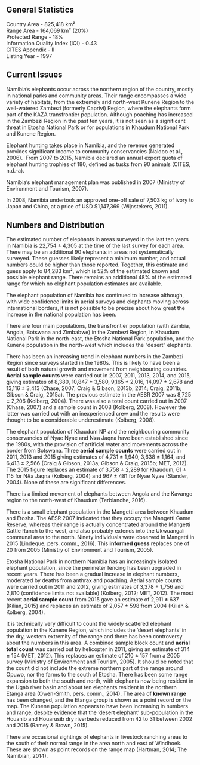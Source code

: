 ## General Statistics

Country Area - 825,418 km²<br />
Range Area - 164,069 km² (20%)<br />
Protected Range - 18%<br />
Information Quality Index (IQI) - 0.43<br />
CITES Appendix - II<br />
Listing Year -  1997

## Current Issues

Namibia’s elephants occur across the northern region of the country, mostly in national parks and community areas. Their range encompasses a wide variety of habitats, from the extremely arid north-west Kunene Region to the well-watered Zambezi (formerly Caprivi) Region, where the elephants form part of the KAZA transfrontier population. Although poaching has increased in the Zambezi Region in the past ten years, it is not seen as a significant threat in Etosha National Park or for populations in Khaudum National Park and Kunene Region.

Elephant hunting takes place in Namibia, and the revenue generated provides significant income to community conservancies (Naidoo et al., 2006).  From 2007 to 2015, Namibia declared an annual export quota of elephant hunting trophies of 180, defined as tusks from 90 animals (CITES, n.d.-a).

Namibia’s elephant management plan was published in 2007 (Ministry of Environment and Tourism, 2007).

In 2008, Namibia undertook an approved one-off sale of 7,503 kg of ivory to Japan and China, at a price of USD $1,147,369 (Wijnstekers, 2011).

## Numbers and Distribution

The estimated number of elephants in areas surveyed in the last ten years in Namibia is 22,754 ± 4,305 at the time of the last survey for each area. There may be an additional 90 elephants in areas not systematically surveyed. These guesses likely represent a minimum number, and actual numbers could be higher than those reported. Together, this estimate and guess apply to 84,283 km², which is 52% of the estimated known and possible elephant range. There remains an additional 48% of the estimated range for which no elephant population estimates are available.

The elephant population of Namibia has continued to increase although, with wide confidence limits in aerial surveys and elephants moving across international borders, it is not possible to be precise about how great the increase in the national population has been. 

There are four main populations, the transfrontier population (with Zambia, Angola, Botswana and Zimbabwe) in the Zambezi Region, in Khaudum National Park in the north-east, the Etosha National Park population, and the Kunene population in the north-west which includes the “desert” elephants.

There has been an increasing trend in elephant numbers in the Zambezi Region since surveys started in the 1980s. This is likely to have been a result of both natural growth and movement from neighbouring countries. **Aerial sample counts** were carried out in 2007, 2011, 2013, 2014, and 2015, giving estimates of 8,380, 10,847 ± 3,580, 9,165 ± 2,016, 14,097 ± 2,678 and 13,116 ± 3,413 (Chase, 2007; Craig & Gibson, 2013b, 2014; Craig, 2011b; Gibson & Craig, 2015a). The previous estimate in the AESR 2007 was 8,725 ± 2,206 (Kolberg, 2004). There was also a total count carried out in 2007 (Chase, 2007) and a sample count in 2008 (Kolberg, 2008). However the latter was carried out with an inexperienced crew and the results were thought to be a considerable underestimate (Kolberg, 2008).

The elephant population of Khaudum NP and the neighbouring community conservancies of Nyae Nyae and N≠a Jaqna have been established since the 1980s, with the provision of artificial water and movements across the border from Botswana. Three **aerial sample counts** were carried out in 2011, 2013 and 2015 giving estimates of 4,731 ± 1,940, 3,638 ± 1,164, and 6,413 ± 2,566 (Craig & Gibson, 2013a; Gibson & Craig, 2015b; MET, 2012). The 2015 figure replaces an estimate of 3,758 ± 2,289 for Khaudum, 61 ± 115 for N#a Jaqna (Kolberg, 2004) and 967 ± 481 for Nyae Nyae (Stander, 2004). None of these are significant differences. 

There is a limited movement of elephants between Angola and the Kavango region to the north-west of Khaudum (Terblanche, 2016). 

There is a small elephant population in the Mangetti area between Khaudum and Etosha. The AESR 2007 indicated that they occupy the Mangetti Game Reserve, whereas their range is actually concentrated around the Mangetti Cattle Ranch to the west, and also probably extends into the Ukwuangali communal area to the north. Ninety individuals were observed in Mangetti in 2015 (Lindeque, pers. comm., 2016). This **informed guess** replaces one of 20 from 2005 (Ministry of Environment and Tourism, 2005).

Etosha National Park in northern Namibia has an increasingly isolated elephant population, since the perimeter fencing has been upgraded in recent years. There has been a gradual increase in elephant numbers, moderated by deaths from anthrax and poaching. Aerial sample counts were carried out in 2011 and 2012, giving estimates of 3,378 ± 1,756 and 2,810 (confidence limits not available) (Kolberg, 2012; MET, 2012). The most recent **aerial sample count** from 2015 gave an estimate of 2,911 ± 637 (Kilian, 2015) and replaces an estimate of 2,057 ± 598 from 2004 (Kilian & Kolberg, 2004).

It is technically very difficult to count the widely scattered elephant population in the Kunene Region, which includes the ‘desert elephants’ in the dry, western extremity of the range and there has been controversy about the numbers in this area. A combined sample block count and **aerial total count** was carried out by helicopter in 2011, giving an estimate of 314 ± 154 (MET, 2012). This replaces an estimate of 210 ± 157 from a 2005 survey (Ministry of Environment and Tourism, 2005). It should be noted that the count did not include the extreme northern part of the range around Opuwo, nor the farms to the south of Etosha. There has been some range expansion to both the south and north, with elephants now being resident in the Ugab river basin and about ten elephants resident in the northern Etanga area (Owen-Smith, pers. comm., 2014). The area of **known range** has been changed, and the Etanga group is shown as a point record on the map. The Kunene population appears to have been increasing in numbers and range, despite evidence that the ‘desert elephant’ sub-population in the Houanib and Houarusib dry riverbeds reduced from 42 to 31 between 2002 and 2015 (Ramey & Brown, 2015).

There are occasional sightings of elephants in livestock ranching areas to the south of their normal range in the area north and east of Windhoek. These are shown as point records on the range map (Hartman, 2014; The Namibian, 2014).
